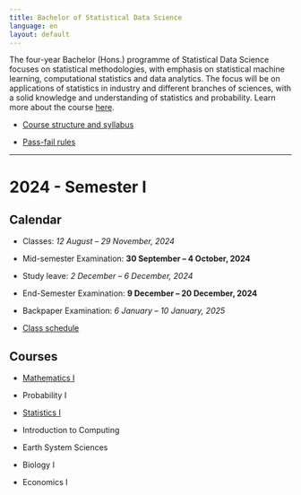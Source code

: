 ```yaml
---
title: Bachelor of Statistical Data Science
language: en
layout: default
---
```



The four-year Bachelor (Hons.) programme of Statistical Data Science
focuses on statistical methodologies, with emphasis on statistical
machine learning, computational statistics and data analytics. The
focus will be on applications of statistics in industry and different
branches of sciences, with a solid knowledge and understanding of
statistics and probability. Learn more about the course
[here](https://www.isical.ac.in/~deanweb/bsds.html).

* [Course structure and syllabus](https://www.isical.ac.in/~deanweb/BSDS-Syllabus-Year-2024.pdf)

* [Pass-fail rules](https://www.isical.ac.in/sites/default/files/pdf/BSDS-Pass-Fail-policy.pdf)

* * *

# 2024 - Semester I

## Calendar

* Classes: _12 August – 29 November, 2024_

* Mid-semester Examination: __30 September – 4 October, 2024__

* Study leave: _2 December – 6 December, 2024_

* End-Semester Examination: __9 December – 20 December, 2024__

* Backpaper Examination: _6 January – 10 January, 2025_

* [Class schedule](https://calendar.google.com/calendar/u/3?cid=MmE2ZjBiYTcwNzQxMjJlMzY2MjE0YTEwMzYzMmE0YmViZGZmNjM2M2EzZWEwYTk5YzM3NTI5ZDg0NDkxNjI4MkBncm91cC5jYWxlbmRhci5nb29nbGUuY29t)


## Courses


* [Mathematics I](https://sites.google.com/view/parthanilroy/home/teaching/mathematics-i)

* Probability I

* [Statistics I](https://deepayan.github.io/BSDS/2024-01-DE/)

* Introduction to Computing

* Earth System Sciences

* Biology I

* Economics I

